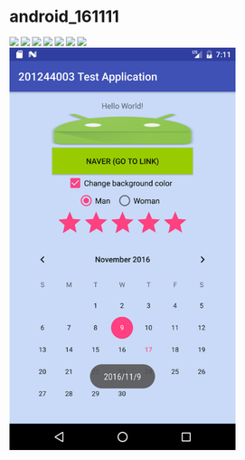 # android_161111

 <img width=400 src="http://postfiles9.naver.net/MjAxNjExMTdfMjQ1/MDAxNDc5MzczODMxODA4.t5VNcJ5eC5iPHRIiHKyP7rCS-Rr8vbiTRAPWkBm36QQg.ra7VejhLudWMz4YVov7MizpN78PxTWZ_XGIfUNRKtzsg.PNG.fbwkzl111/Capture+_2016-11-17-18-07-34.png?type=w1">
 
 <img width=400 src="http://postfiles10.naver.net/MjAxNjExMTdfMjUz/MDAxNDc5MzczODMyMjkz.akDLp9nyZF1Rk03mR74u35567BkDHdM5UfOKKvmq1zAg.-aRl2BH1S4mZ7MKmb5IxkNGtMTVOMRuOD3Mpf6MZeC0g.PNG.fbwkzl111/Capture+_2016-11-17-18-08-26.png?type=w1">
 
 <img width=400 src="http://postfiles11.naver.net/MjAxNjExMTdfMjUw/MDAxNDc5MzczODMyNTAz.1GDy-MVTHiGgzCO0pAI0JebvU2GnMJ_-PDt9BHfHdu8g.6nbRHmBR41v2vxIAnlUZOLURv6Neo8P6oKkKUu5YtjEg.PNG.fbwkzl111/Capture+_2016-11-17-18-08-47.png?type=w1">
 
 <img width=400 src="http://postfiles11.naver.net/MjAxNjExMTdfMjg1/MDAxNDc5MzczODMyNzk5.6cjr3CZ33HlIpgTVK_RN-8T4cSvmnyWqaqZifPAgfv0g.H0KF4q87dbaJ4hWq2RgkBA5ggjVL5Q23d9dCLpZesrUg.PNG.fbwkzl111/Capture+_2016-11-17-18-08-56.png?type=w1">
 
 <img width=400 src="http://postfiles1.naver.net/MjAxNjExMTdfMTkw/MDAxNDc5MzczODMzMjI1._RnFgxtgaEe7RlUL0CL7N7IYxq7HfrtlAcDCNUkVXeAg.kkjuWQZd3w9NPLAryVDwC4rcyUuVnOXEKHABpsDQ6K8g.PNG.fbwkzl111/Capture+_2016-11-17-18-09-22.png?type=w1">
 
 <img width=400 src="http://postfiles5.naver.net/MjAxNjExMTdfMzQg/MDAxNDc5MzczODMzNTk4.Kr85HOi1hI0NXmA4nJMWm8-8NK2wU7Ma9wsZjdmOGeAg.-pHTu9LNU3y8ThzBYHqBXdJEVloIcXRTo1Zkoa_KDuMg.PNG.fbwkzl111/Capture+_2016-11-17-18-09-31.png?type=w1">
 
 <img width=400 src="http://postfiles12.naver.net/MjAxNjExMTdfOTEg/MDAxNDc5MzczODM0MDE4.h9AaIdHLo20Gqk80w0GS8epKROaW8kNGncXMiRkt_cgg.Q5VJ89CXo5FKAQQIpjr9y572EUorGM7kRR98uqXZwcMg.PNG.fbwkzl111/Capture+_2016-11-17-18-09-41.png?type=w1">
 
 <img width=400 src="https://github.com/fbwkzl333/android_161111/blob/master/app/pix/calin%20toast.png?raw=true">

